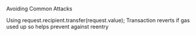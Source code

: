 Avoiding Common Attacks

Using request.recipient.transfer(request.value);
Transaction reverts if gas used up so helps prevent against reentry
